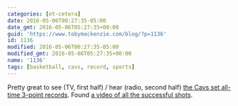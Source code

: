 ```yaml
---
categories: [et-cetera]
date: 2016-05-06T00:27:35-05:00
date_gmt: 2016-05-06T05:27:35+00:00
guid: 'https://www.tobymackenzie.com/blog/?p=1136'
id: 1136
modified: 2016-05-06T00:27:35-05:00
modified_gmt: 2016-05-06T05:27:35+00:00
name: '1136'
tags: [basketball, cavs, record, sports]
---
```


Pretty great to see (TV, first half) / hear (radio, second half) [the Cavs set all-time 3-point records](http://www.usatoday.com/story/sports/nba/playoffs/2016/05/04/cavs-set-nba-three-point-record-first-half-game-2-vs-hawks/83951344/).  Found [a video of all the successful shots](https://www.youtube.com/watch?v=1QsGN3efuHE).
